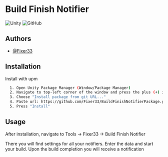 
# Build Finish Notifier

![Unity](https://img.shields.io/badge/Unity-UPM%20Package-blue)
![GitHub](https://img.shields.io/github/license/Fixer33/BuildFinishNotifierPackage)

## Authors

- [@Fixer33](https://github.com/Fixer33)


## Installation

Install with upm

```bash
  1. Open Unity Package Manager (Window/Package Manager)
  2. Navigate to top-left corner of the window and press the plus (+) icon
  3. Choose "Install package from git URL..."
  4. Paste url: https://github.com/Fixer33/BuildFinishNotifierPackage.git
  5. Press "Install"
```

## Usage

After installation, navigate to Tools -> Fixer33 -> Build Finish Notifier

There you will find settings for all your notifiers.
Enter the data and start your build.
Upon the build completion you will receive a notification